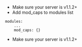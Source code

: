 * Make sure your server is v1.1.2+
* Add mod_caps to modules list

```
modules:
    ...
    mod_caps: {}
```

* Make sure your server is v1.1.2+
